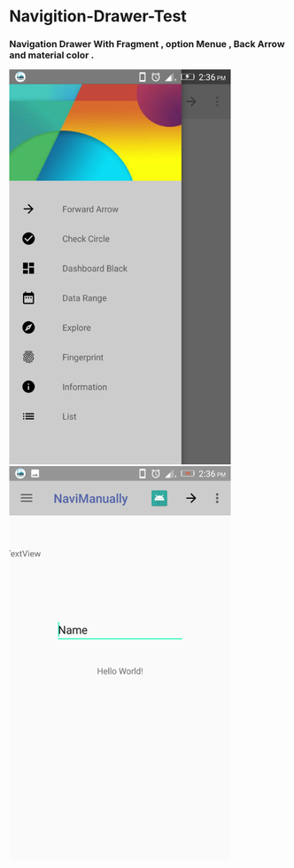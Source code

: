 # Navigition-Drawer-Test
### Navigation Drawer With Fragment , option Menue  , Back Arrow and material color .
<img width="400" alt="Related" src="Photo/Screenshot_20180222-143605.jpeg"> <img width="400" alt="Customization" src="Photo/Screenshot_20180222-143613.jpeg">
